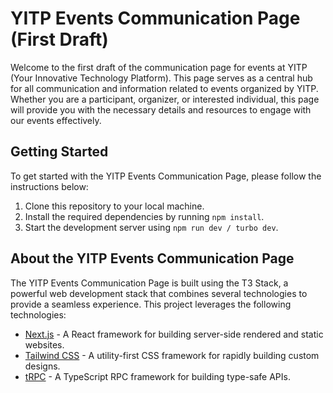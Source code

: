 # YITP Events Communication Page (First Draft)

Welcome to the first draft of the communication page for events at YITP (Your Innovative Technology Platform). This page serves as a central hub for all communication and information related to events organized by YITP. Whether you are a participant, organizer, or interested individual, this page will provide you with the necessary details and resources to engage with our events effectively.

## Getting Started

To get started with the YITP Events Communication Page, please follow the instructions below:

1. Clone this repository to your local machine.
2. Install the required dependencies by running `npm install`.
3. Start the development server using `npm run dev / turbo dev`.

## About the YITP Events Communication Page

The YITP Events Communication Page is built using the T3 Stack, a powerful web development stack that combines several technologies to provide a seamless experience. This project leverages the following technologies:

- [Next.js](https://nextjs.org) - A React framework for building server-side rendered and static websites.
- [Tailwind CSS](https://tailwindcss.com) - A utility-first CSS framework for rapidly building custom designs.
- [tRPC](https://trpc.io) - A TypeScript RPC framework for building type-safe APIs.
